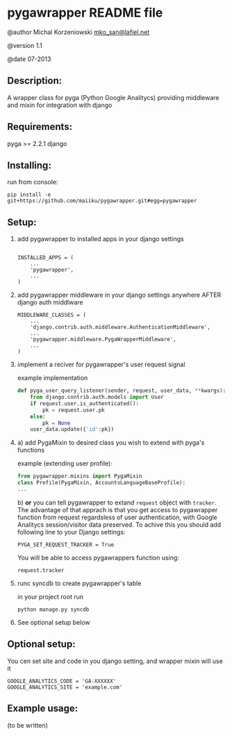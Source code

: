 # pygawrapper README file

@author Michal Korzeniowski <mko_san@lafiel.net>

@version 1.1

@date 07-2013


Description:
------------
A wrapper class for pyga (Python Google Analitycs) providing middleware and mixin for integration with django


Requirements:
-------------
pyga >= 2.2.1
django


Installing:
-----------

run from console:
```
pip install -e git+https://github.com/maiiku/pygawrapper.git#egg=pygawrapper
```

Setup:
------
1. add pygawrapper to installed apps in your django settings
    ```

    INSTALLED_APPS = (
        ...
        'pygawrapper',
        ...
    )
    ```
  
2. add pygawrapper middleware in your django settings anywhere AFTER django auth middlware
    ```
    MIDDLEWARE_CLASSES = (
        ...
        'django.contrib.auth.middleware.AuthenticationMiddleware',
        ...
        'pygawrapper.middleware.PygaWrapperMiddleware',
        ...
    )
    ```
3. implement a reciver for pygawrapper's user request signal

    example implementation
    ```python
    def pyga_user_query_listener(sender, request, user_data, **kwargs):
        from django.contrib.auth.models import User
        if request.user.is_authenticated():
            pk = request.user.pk
        else:
            pk = None
        user_data.update({'id':pk})
    ```


4. a) add PygaMixin to desired class you wish to extend with pyga's functions

    example (extending user profile):    
    ```python
    from pygawrapper.mixins import PygaMixin
    class Profile(PygaMixin, AccountsLanguageBaseProfile):
    ...
    ```

    b) **or** you can tell pygawrapper to extand `request` object with `tracker`. 
    The advantage of that apprach is that you get access to pygawrapper function from request regardsless of user authentication, with Google Analitycs session/visitor data preserved. To achive this you should add following line to your Django settings:
    ```
    PYGA_SET_REQUEST_TRACKER = True
    ```
    You will be able to access pygawrappers function using:
    ```
    request.tracker
    ```


5. runc syncdb to create pygawrapper's table

    in your project root run
    ```
    python manage.py syncdb
    ```
6. See optional setup below


Optional setup:
---------------

You cen set site and code in you django setting, and wrapper mixin will use it
```
GOOGLE_ANALYTICS_CODE = 'GA-XXXXXX'
GOOGLE_ANALYTICS_SITE = 'example.com'
```

Example usage:
--------------
(to be written)
